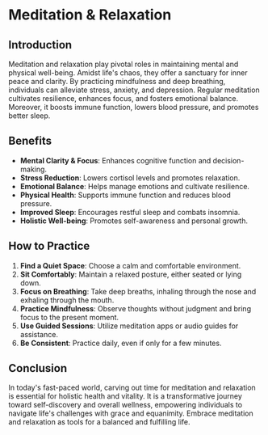 # Meditation & Relaxation

## Introduction
Meditation and relaxation play pivotal roles in maintaining mental and physical well-being. Amidst life's chaos, they offer a sanctuary for inner peace and clarity. By practicing mindfulness and deep breathing, individuals can alleviate stress, anxiety, and depression. Regular meditation cultivates resilience, enhances focus, and fosters emotional balance. Moreover, it boosts immune function, lowers blood pressure, and promotes better sleep.

## Benefits
- **Mental Clarity & Focus**: Enhances cognitive function and decision-making.
- **Stress Reduction**: Lowers cortisol levels and promotes relaxation.
- **Emotional Balance**: Helps manage emotions and cultivate resilience.
- **Physical Health**: Supports immune function and reduces blood pressure.
- **Improved Sleep**: Encourages restful sleep and combats insomnia.
- **Holistic Well-being**: Promotes self-awareness and personal growth.

## How to Practice
1. **Find a Quiet Space**: Choose a calm and comfortable environment.
2. **Sit Comfortably**: Maintain a relaxed posture, either seated or lying down.
3. **Focus on Breathing**: Take deep breaths, inhaling through the nose and exhaling through the mouth.
4. **Practice Mindfulness**: Observe thoughts without judgment and bring focus to the present moment.
5. **Use Guided Sessions**: Utilize meditation apps or audio guides for assistance.
6. **Be Consistent**: Practice daily, even if only for a few minutes.

## Conclusion
In today's fast-paced world, carving out time for meditation and relaxation is essential for holistic health and vitality. It is a transformative journey toward self-discovery and overall wellness, empowering individuals to navigate life's challenges with grace and equanimity. Embrace meditation and relaxation as tools for a balanced and fulfilling life.
